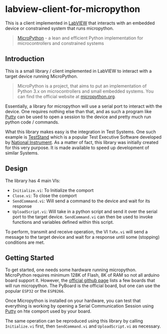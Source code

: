 # labview-client-for-micropython
This is a client implemented in [LabVIEW](https://www.ni.com/en-za/shop/labview.html) that interacts with an embedded device or constrained system that runs micropython.

> [MicroPython](https://github.com/micropython/micropython)  - a lean and efficient Python implementation for microcontrollers and constrained systems 

## Introduction

This is a small library / client implemented in LabVIEW to interact with a target device running MicroPython.

>MicroPython is a project, that aims to put an implementation of Python 3.x on microcontrollers and small embedded systems. You can find the official website at [micropython.org](micropython.org).


Essentially, a library for micropython will use a serial port to interact with the device. One requires nothing else than that, and as such a program like [Putty](https://www.putty.org/) can be used to open a session to the device and pretty much run python code / commands.

What this library makes easy is the integration in Test Systems. One such example is [TestStand](https://www.ni.com/en-za/shop/electronic-test-instrumentation/application-software-for-electronic-test-and-instrumentation-category/what-is-teststand.html) which is a popular Test Executive Software developed by [National Instrument](https://www.ni.com). As a matter of fact, this library was initially created for this very purpose. It is made available to speed up development of similar Systems.


## Design

The library has 4 main VIs:
- ``Initialize.vi``: To Initialize the comport
- ``Close.vi``: To close the comport
- ``SendCommand.vi``: Will send a command to the device and wait for its response
- ``UploadScript.vi``: Will take in a python script and send it over the serial port to the target device. ``SendCommand.vi`` can then be used to invoke functions and variables defined within this script.

To perform, transmit and receive operation, the VI ``TxRx.vi`` will send a message to the target device and wait for a response until some (stopping) conditions are met.


## Getting Started

To get started, one needs some hardware running micropython. MicroPython requires minimum 128K of Flash, 8K of RAM so not all arduino board support it. However, the [official github page](https://github.com/micropython/micropython) lists a few boards that will run micropython. The PyBoard is the official board, but one can use the popular ``ESP32`` or the ``ESP8266``.

Once Micropython is installed on your hardware, you can test that everything is working by opening a Serial Communication Session using [Putty](https://www.putty.org/) on hte comport used by your board. 

The same operation can be reproduced using this library by calling ``Initialize.vi`` first, then ``SendCommand.vi`` and ``UploadScript.vi`` as necessary.
